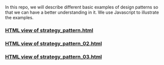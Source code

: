 In this repo, we will describe different basic examples of design patterns 
so that we can have a better understanding in it. We use Javascript to  illustrate the examples. 
### [HTML view of strategy_pattern.html](https://htmlpreview.github.io/?https://github.com/mathematikboy/design-pattern/blob/main/strategy_pattern.html)
### [HTML view of strategy_pattern_02.html](https://htmlpreview.github.io/?https://github.com/mathematikboy/design-pattern/blob/main/strategy_pattern_02.html)
### [HTML view of strategy_pattern_03.html](https://htmlpreview.github.io/?https://github.com/mathematikboy/design-pattern/blob/main/strategy_pattern_03.html) 



